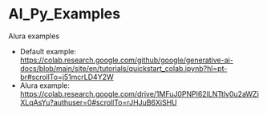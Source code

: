 # AI_Py_Examples
Alura examples
* Default example:
https://colab.research.google.com/github/google/generative-ai-docs/blob/main/site/en/tutorials/quickstart_colab.ipynb?hl=pt-br#scrollTo=j51mcrLD4Y2W
* Alura example:
https://colab.research.google.com/drive/1MFuJ0PNPl62lLNTtlv0u2aWZiXLqAsYu?authuser=0#scrollTo=rJHJuB6XiSHU
